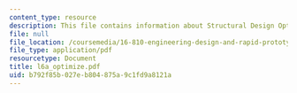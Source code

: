 ```yaml
---
content_type: resource
description: This file contains information about Structural Design Optimization.
file: null
file_location: /coursemedia/16-810-engineering-design-and-rapid-prototyping-january-iap-2007/b792f85b027eb804875a9c1fd9a8121a_l6a_optimize.pdf
file_type: application/pdf
resourcetype: Document
title: l6a_optimize.pdf
uid: b792f85b-027e-b804-875a-9c1fd9a8121a
---
```

